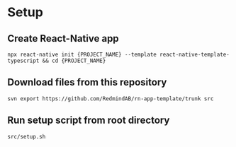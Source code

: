 # Setup

## Create React-Native app

`npx react-native init {PROJECT_NAME} --template react-native-template-typescript && cd {PROJECT_NAME}`

## Download files from this repository

`svn export https://github.com/RedmindAB/rn-app-template/trunk src`

## Run setup script from root directory

`src/setup.sh`
